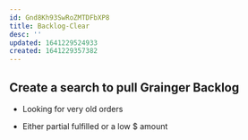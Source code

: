 ```yaml
---
id: Gnd8Kh93SwRoZMTDFbXP8
title: Backlog-Clear
desc: ''
updated: 1641229524933
created: 1641229357382
---
```


## Create a search to pull Grainger Backlog 

- Looking for very old orders 

- Either partial fulfilled or a low $ amount


